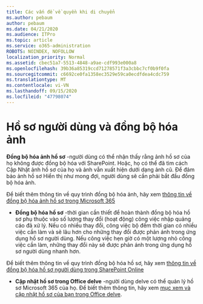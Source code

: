 ```yaml
---
title: Các vấn đề về quyền khi di chuyển
ms.author: pebaum
author: pebaum
ms.date: 04/21/2020
ms.audience: ITPro
ms.topic: article
ms.service: o365-administration
ROBOTS: NOINDEX, NOFOLLOW
localization_priority: Normal
ms.assetid: cbec51a7-5513-4848-a9ae-cdf993e000a8
ms.openlocfilehash: 39b36a85319ccd71278571f3a3cbbc7cf0b9f0fa
ms.sourcegitcommit: c6692ce0fa1358ec3529e59ca0ecdfdea4cdc759
ms.translationtype: MT
ms.contentlocale: vi-VN
ms.lasthandoff: 09/15/2020
ms.locfileid: "47798074"
---
```

# <a name="user-profile-and-photo-synchronization"></a>Hồ sơ người dùng và đồng bộ hóa ảnh

 **Đồng bộ hóa ảnh hồ sơ** -người dùng có thể nhận thấy rằng ảnh hồ sơ của họ không được đồng bộ hóa với SharePoint. Hoặc, họ có thể đã tìm cách Cập Nhật ảnh hồ sơ của họ và ảnh vẫn xuất hiện dưới dạng ảnh cũ. Để đảm bảo ảnh hồ sơ Hiển thị như mong đợi, người dùng sẽ cần phải bắt đầu đồng bộ hóa ảnh. 
  
Để biết thêm thông tin về quy trình đồng bộ hóa ảnh, hãy xem [thông tin về đồng bộ hóa ảnh hồ sơ trong Microsoft 365](https://go.microsoft.com/fwlink/?linkid=2022634)
  
- **Đồng bộ hóa hồ sơ** -thời gian cần thiết để hoàn thành đồng bộ hóa hồ sơ phụ thuộc vào số lượng thay đổi (hoạt động) công việc nhập quảng cáo đã xử lý. Nếu có nhiều thay đổi, công việc bộ đếm thời gian có nhiều việc cần làm và sẽ lâu hơn cho những thay đổi được phản ánh trong ứng dụng hồ sơ người dùng. Nếu công việc hẹn giờ có một lượng nhỏ công việc cần làm, những thay đổi này sẽ được phản ánh trong ứng dụng hồ sơ người dùng nhanh hơn. 
  
Để biết thêm thông tin về quy trình đồng bộ hóa hồ sơ, hãy xem [thông tin về đồng bộ hóa hồ sơ người dùng trong SharePoint Online](https://go.microsoft.com/fwlink/?linkid=2022639)
    
- **Cập nhật hồ sơ trong Office delve** -người dùng delve có thể quản lý hồ sơ Microsoft 365 của họ. Để biết thêm thông tin, hãy xem [mục xem và cập nhật hồ sơ của bạn trong Office delve](https://support.office.com/article/View-and-update-your-profile-in-Office-Delve-4e84343b-eedf-45a1-aeb9-8627ccca14ba).
    

